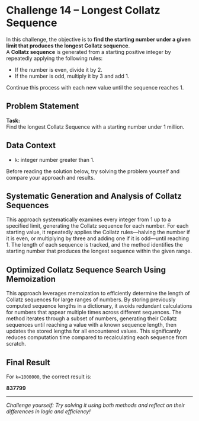 # Challenge 14 – Longest Collatz Sequence

In this challenge, the objective is to **find the starting number under a given limit that produces the longest Collatz sequence**.  
A **Collatz sequence** is generated from a starting positive integer by repeatedly applying the following rules:
- If the number is even, divide it by 2.
- If the number is odd, multiply it by 3 and add 1.

Continue this process with each new value until the sequence reaches 1.

## Problem Statement

**Task:**  
Find the longest Collatz Sequence with a starting number under 1 million.

## Data Context

- `k`: integer number greater than 1.

Before reading the solution below, try solving the problem yourself and compare your approach and results.

## Systematic Generation and Analysis of Collatz Sequences

This approach systematically examines every integer from 1 up to a specified limit, generating the Collatz sequence for each number. For each starting value, it repeatedly applies the Collatz rules—halving the number if it is even, or multiplying by three and adding one if it is odd—until reaching 1. The length of each sequence is tracked, and the method identifies the starting number that produces the longest sequence within the given range.

## Optimized Collatz Sequence Search Using Memoization

This approach leverages memoization to efficiently determine the length of Collatz sequences for large ranges of numbers. By storing previously computed sequence lengths in a dictionary, it avoids redundant calculations for numbers that appear multiple times across different sequences. The method iterates through a subset of numbers, generating their Collatz sequences until reaching a value with a known sequence length, then updates the stored lengths for all encountered values. This significantly reduces computation time compared to recalculating each sequence from scratch.

## Final Result

For `k=1000000`, the correct result is:

**837799**

---

*Challenge yourself: Try solving it using both methods and reflect on their differences in logic and efficiency!*